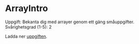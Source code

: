 ArrayIntro
=============

Uppgift: Bekanta dig med arrayer genom ett gäng småuppgifter.  
Svårighetsgrad (1-5): 2  

Ladda ner [uppgiften](https://github.com/UppsalaSystemvetare/kod-och-kaffe_ArrayIntro/zipball/master/).
